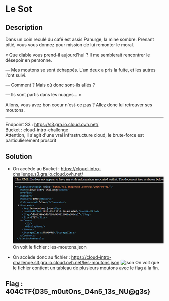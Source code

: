 # Le Sot

## Description

Dans un coin reculé du café est assis Panurge, la mine sombre. Prenant pitié, vous vous donnez pour mission de lui remonter le moral.

« Que diable vous prend-il aujourd'hui ? Il me semblerait rencontrer le désepoir en personne.

— Mes moutons se sont échappés. L'un deux a pris la fuite, et les autres l'ont suivi.

— Comment ? Mais où donc sont-ils allés ?

— Ils sont partis dans les nuages... »

Allons, vous avez bon coeur n'est-ce pas ? Allez donc lui retrouver ses moutons.

---

Endpoint S3 : https://s3.gra.io.cloud.ovh.net/  
Bucket : cloud-intro-challenge  
Attention, il s'agit d'une vrai infrastructure cloud, le brute-force est particulièrement proscrit

## Solution

- On accède au Bucket : https://cloud-intro-challenge.s3.gra.io.cloud.ovh.net/
  ![bucket](./bucket.png)
  On voit le fichier : les-moutons.json

- On accède donc au fichier : https://cloud-intro-challenge.s3.gra.io.cloud.ovh.net/les-moutons.json
  ![json](./json.png)
  On voit que le fichier contient un tableau de plusieurs moutons avec le flag à la fin.

## Flag : 404CTF{D35_m0utOns_D4n5_13s_NU@g3s}
